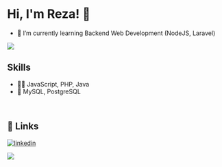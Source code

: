 

<!--
**kizaru1st/kizaru1st** is a ✨ _special_ ✨ repository because its `README.md` (this file) appears on your GitHub profile.

Here are some ideas to get you started:

- 🔭 I’m currently working on ...
- 👯 I’m looking to collaborate on ...
- 🤔 I’m looking for help with ...
- 💬 Ask me about ...
- 📫 How to reach me: ...
- 😄 Pronouns: ...
- ⚡ Fun fact: ...
-->


# Hi, I'm Reza! 👋 
- 🌱 I’m currently learning Backend Web Development (NodeJS, Laravel)
<img src="https://i.imgur.com/KXx0cCx.gif">



## Skills
- 👨‍💻 JavaScript, PHP, Java
- 💽 MySQL, PostgreSQL
<br>


## 🔗 Links
[![linkedin](https://img.shields.io/badge/linkedin-0A66C2?style=for-the-badge&logo=linkedin&logoColor=white)](https://www.linkedin.com/in/muhammad-reza-rizki-rahmadi-051212216/)

<img src="https://github.com/Xx-Ashutosh-xX/Xx-Ashutosh-xX/blob/master/assets/93195.gif">













